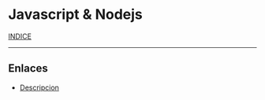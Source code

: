 # Javascript & Nodejs

[INDICE](https://github.com/hackademymx/hackademy-docu/blob/main/README.md)

------
## Enlaces

* [Descripcion](URL)

